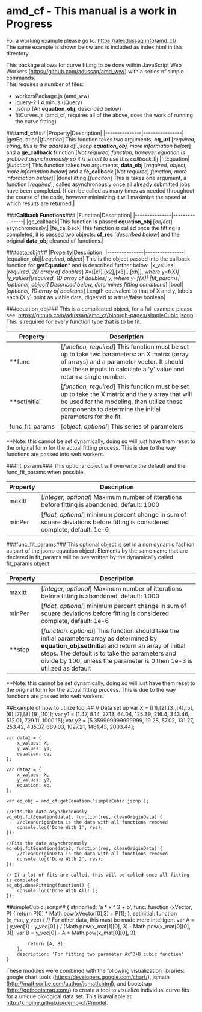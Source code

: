 # amd_cf - This manual is a work in Progress

For a working example please go to: https://alexdussaq.info/amd_cf/<br />
The same example is shown below and is included as index.html in this directory.

This package allows for curve fitting to be done within JavaScript Web Workers (https://github.com/adussaq/amd_ww/) with a series of simple commands. <br />This requires a number of files:
* workersPackage.js (amd_ww)
* jquery-2.1.4.min.js (jQuery)
* .jsonp (An **equation_obj**, described below)
* fitCurves.js (amd_cf, requires all of the above, does the work of running the curve fitting)

###**amd_cf**###
|Property|Description|
|---------------|----------------|
|getEquation|[*function*] This function takes two arguments, **eq_url** [*required, string, this is the address of .jsonp __equation_obj__, more information below*] and a **ge_callback** function [*Not required, function, however equation is grabbed asynchronously so it is smart to use this callback.*]|j
|fitEquation|[*function*] This function takes two arguments, **data_obj** [*required, object, more information below*] and a **fe_callback** [*Not required, function, more information below*]|
|doneFitting|[*function*] This is takes one argument, a function [*required*], called asynchronously once all already submitted jobs have been completed. It can be called as many times as needed throughout the course of the code, however minimizing it will maximize the speed at which results are returned.|

###**Callback Functions**###
|Function|Description|
|---------------|----------------|
|ge_callback|This function is passed **equation_obj** [*object*] asynchronously.|
|fe_callback|This function is called once the fitting is completed, it is passed two objects: **cf_res** [*described below*] and the original **data_obj** cleaned of functions.|


###data_obj###
|Property|Description|
|---------------|----------------|
|equation_obj|[*required, object*] This is the object passed into the callback function for **getEquation*** and is described further below.
|x_values|[*required, 2D array of doubles*] X=[[x1],[x2],[x3]...[xn]], where y=f(X)*|
|y_values|[*required, 1D array of doubles*] y, where y=f(X)|
|fit_params|[*optional, object*] Described below, determines fitting conditions*]
|bool|[*optional, 1D array of booleans*] Length equivalent to that of X and y, labels each (X,y) point as viable data, digested to a true/false boolean|

###equation_obj###
This is a complicated object, for a full example please see: https://github.com/adussaq/amd_cf/blob/gh-pages/simpleCubic.jsonp. This is required for every function type that is to be fit.

|Property|Description|
|---------------|----------------|
|**func|[*function, required*] This function must be set up to take two parameters: an X matrix (array of arrays) and a parameter vector. It should use these inputs to calculate a 'y' value and return a single number.|
|**setInitial|[*function, required*] This function must be set up to take the X matrix and the y array that will be used for the modeling, then utilize these components to determine the initial parameters for the fit.|
|func_fit_params|[*object, optional*] This series of parameters  |

**Note: this cannot be set dynamically, doing so will just have them reset to the original form for the actual fitting process. This is due to the way functions are passed into web workers.

###fit_params###
This optional object will overwrite the default and the func_fit_params when possible.

|Property|Description|
|---------------|----------------|
|maxItt|[*integer, optional*] Maximum number of itterations before fitting is abandoned, default: 1000|
|minPer|[*float, optional*] minimum percent change in sum of square deviations before fitting is considered complete, default: 1e-6|

###func_fit_params###
This optional object is set in a non dynamic fashion as part of the jsonp equation object. Elements by the same name that are declared in fit_params will be overwritten by the dynamically called fit_params object.

|Property|Description|
|---------------|----------------|
|maxItt|[*integer, optional*] Maximum number of itterations before fitting is abandoned, default: 1000|
|minPer|[*float, optional*] minimum percent change in sum of square deviations before fitting is considered complete, default: 1e-6|
|**step|[*function, optional*] This function should take the initial parameters array as determined by **equation_obj.setInitial** and return an array of initial steps. The default is to take the parameters and divide by 100, unless the parameter is 0 then 1e-3 is utilized as default|

**Note: this cannot be set dynamically, doing so will just have them reset to the original form for the actual fitting process. This is due to the way functions are passed into web workers.


##Example of how to utilize tool.##
    // Data set up
       var X = [[1],[2],[3],[4],[5],[6],[7],[8],[9],[10]];
       var y1 = [1.47, 8.14, 27.13, 64.04, 125.39, 216.4, 343.46, 512.01, 729.11, 1000.15];
       var y2 = [5.359999999999999, 19.28, 57.02, 131.27, 253.42, 435.37, 689.03, 1027.21, 1461.43, 2003.44];
       
    var data1 = {
        x_values: X,
        y_values: y1,
        equation: eq,
    };

    var data2 = {
        x_values: X,
        y_values: y2,
        equation: eq,
    };

	var eq_obj = amd_cf.getEquation('simpleCubic.jsonp');

	//Fits the data asynchronously
	eq_obj.fitEquation(data1, function(res, cleanOriginData) {
		//cleanOriginData is the data with all functions removed
		console.log('Done With 1', res);
	});

	//Fits the data asynchronously
	eq_obj.fitEquation(data2, function(res, cleanOriginData) {
		//cleanOriginData is the data with all functions removed
		console.log('Done With 2', res);
	});

	// If a lot of fits are called, this will be called once all fitting is completed
	eq_obj.doneFitting(function() {
		console.log('Done With All!');
	});

##simpleCubic.jsonp##
    {
        stringified: 'a * x ^ 3 + b',
        func: function (xVector, P) {
            return P[0] * Math.pow(xVector[0],3) + P[1];
        },
        setInitial: function (x_mat, y_vec) {
            // For other data, this must be made more intelligent
            var A = ( y_vec[1] - y_vec[0] ) / (Math.pow(x_mat[1][0], 3) - Math.pow(x_mat[0][0], 3));
            var B = y_vec[0] - A * Math.pow(x_mat[0][0], 3);

            return [A, B];
        },
        description: 'For fitting two parameter Ax^3+B cubic function'
    }

These modules were combined with the following visualization libraries: google chart tools (https://developers.google.com/chart/), jqmath (http://mathscribe.com/author/jqmath.html), and bootstrap (http://getbootstrap.com/) to create a tool to visualize individual curve fits for a unique biological data set. This is avaliable at http://kinome.github.io/demo-cf/#model.
